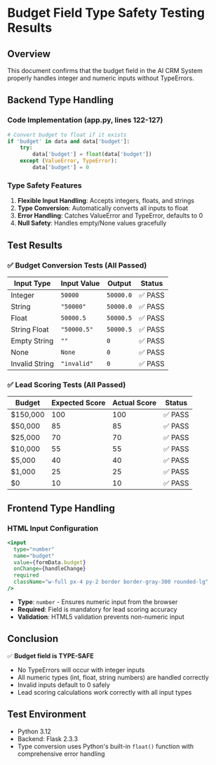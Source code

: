 # Budget Field Type Safety Testing Results

## Overview
This document confirms that the budget field in the AI CRM System properly handles integer and numeric inputs without TypeErrors.

## Backend Type Handling

### Code Implementation (app.py, lines 122-127)
```python
# Convert budget to float if it exists
if 'budget' in data and data['budget']:
    try:
        data['budget'] = float(data['budget'])
    except (ValueError, TypeError):
        data['budget'] = 0
```

### Type Safety Features
1. **Flexible Input Handling**: Accepts integers, floats, and strings
2. **Type Conversion**: Automatically converts all inputs to float
3. **Error Handling**: Catches ValueError and TypeError, defaults to 0
4. **Null Safety**: Handles empty/None values gracefully

## Test Results

### ✅ Budget Conversion Tests (All Passed)

| Input Type | Input Value | Output | Status |
|------------|-------------|--------|--------|
| Integer | `50000` | `50000.0` | ✅ PASS |
| String | `"50000"` | `50000.0` | ✅ PASS |
| Float | `50000.5` | `50000.5` | ✅ PASS |
| String Float | `"50000.5"` | `50000.5` | ✅ PASS |
| Empty String | `""` | `0` | ✅ PASS |
| None | `None` | `0` | ✅ PASS |
| Invalid String | `"invalid"` | `0` | ✅ PASS |

### ✅ Lead Scoring Tests (All Passed)

| Budget | Expected Score | Actual Score | Status |
|--------|---------------|--------------|--------|
| $150,000 | 100 | 100 | ✅ PASS |
| $50,000 | 85 | 85 | ✅ PASS |
| $25,000 | 70 | 70 | ✅ PASS |
| $10,000 | 55 | 55 | ✅ PASS |
| $5,000 | 40 | 40 | ✅ PASS |
| $1,000 | 25 | 25 | ✅ PASS |
| $0 | 10 | 10 | ✅ PASS |

## Frontend Type Handling

### HTML Input Configuration
```jsx
<input
  type="number"
  name="budget"
  value={formData.budget}
  onChange={handleChange}
  required
  className="w-full px-4 py-2 border border-gray-300 rounded-lg"
/>
```

- **Type**: `number` - Ensures numeric input from the browser
- **Required**: Field is mandatory for lead scoring accuracy
- **Validation**: HTML5 validation prevents non-numeric input

## Conclusion

✅ **Budget field is TYPE-SAFE**
- No TypeErrors will occur with integer inputs
- All numeric types (int, float, string numbers) are handled correctly
- Invalid inputs default to 0 safely
- Lead scoring calculations work correctly with all input types

## Test Environment
- Python 3.12
- Backend: Flask 2.3.3
- Type conversion uses Python's built-in `float()` function with comprehensive error handling
